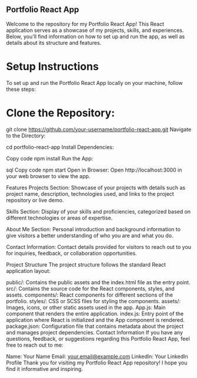 ## Portfolio React App 
Welcome to the repository for my Portfolio React App!
This React application serves as a showcase of my projects, skills, and experiences. Below, you'll find information on how to set up and run the app, as well as details about its structure and features.

# Setup Instructions
To set up and run the Portfolio React App locally on your machine, follow these steps:

# Clone the Repository:

git clone https://github.com/your-username/portfolio-react-app.git
Navigate to the Directory:


cd portfolio-react-app
Install Dependencies:

Copy code
npm install
Run the App:

sql
Copy code
npm start
Open in Browser:
Open http://localhost:3000 in your web browser to view the app.

Features
Projects Section: Showcase of your projects with details such as project name, description, technologies used, and links to the project repository or live demo.

Skills Section: Display of your skills and proficiencies, categorized based on different technologies or areas of expertise.

About Me Section: Personal introduction and background information to give visitors a better understanding of who you are and what you do.

Contact Information: Contact details provided for visitors to reach out to you for inquiries, feedback, or collaboration opportunities.

Project Structure
The project structure follows the standard React application layout:

public/: Contains the public assets and the index.html file as the entry point.
src/: Contains the source code for the React components, styles, and assets.
components/: React components for different sections of the portfolio.
styles/: CSS or SCSS files for styling the components.
assets/: Images, icons, or other static assets used in the app.
App.js: Main component that renders the entire application.
index.js: Entry point of the application where React is initialized and the App component is rendered.
package.json: Configuration file that contains metadata about the project and manages project dependencies.
Contact Information
If you have any questions, feedback, or suggestions regarding this Portfolio React App, feel free to reach out to me:

Name: Your Name
Email: your.email@example.com
LinkedIn: Your LinkedIn Profile
Thank you for visiting my Portfolio React App repository! I hope you find it informative and inspiring.





